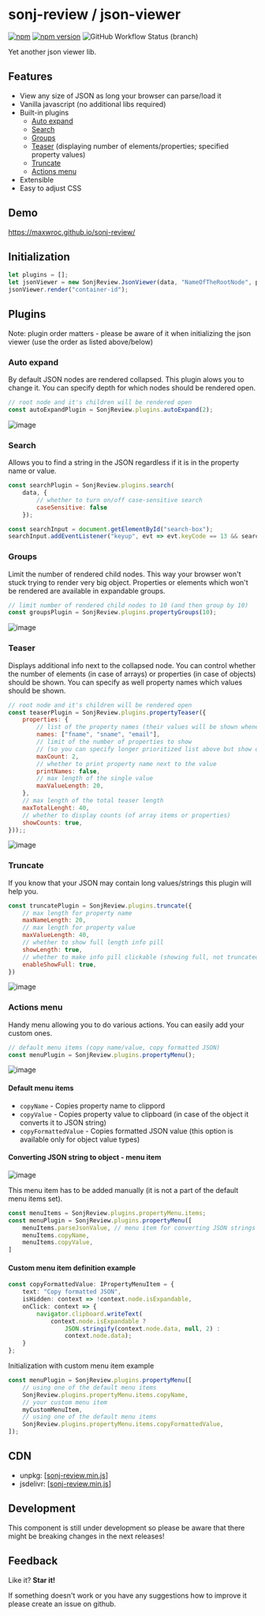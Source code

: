 # sonj-review / json-viewer
[![npm](https://img.shields.io/npm/dm/sonj-review?label=npm%20downloads)](https://www.npmjs.com/package/sonj-review)
[![npm version](https://img.shields.io/npm/v/sonj-review?color=blue)](https://www.npmjs.com/package/sonj-review)
![GitHub Workflow Status (branch)](https://img.shields.io/github/workflow/status/maxwroc/sonj-review/Pull%20Request%20Testing/master?label=tests)

Yet another json viewer lib. 

## Features

* View any size of JSON as long your browser can parse/load it
* Vanilla javascript (no additional libs required)
* Built-in plugins
  * [Auto expand](#auto-expand)
  * [Search](#search)
  * [Groups](#groups)
  * [Teaser](#teaser) (displaying number of elements/properties; specified property values)
  * [Truncate](#truncate)
  * [Actions menu](#actions-menu)
* Extensible
* Easy to adjust CSS

## Demo 

https://maxwroc.github.io/sonj-review/

## Initialization

```js
let plugins = [];
let jsonViewer = new SonjReview.JsonViewer(data, "NameOfTheRootNode", plugins);
jsonViewer.render("container-id");
```

## Plugins

Note: plugin order matters - please be aware of it when initializing the json viewer (use the order as listed above/below)

### Auto expand

By default JSON nodes are rendered collapsed. This plugin alows you to change it. You can specify depth for which nodes should be rendered open.

```js
// root node and it's children will be rendered open
const autoExpandPlugin = SonjReview.plugins.autoExpand(2);
```
![image](https://user-images.githubusercontent.com/8268674/124646232-4b986b80-de8c-11eb-822a-8bf9b038ebe6.png)

### Search 

Allows you to find a string in the JSON regardless if it is in the property name or value.

```js
const searchPlugin = SonjReview.plugins.search(
    data, {
        // whether to turn on/off case-sensitive search
        caseSensitive: false
    });

const searchInput = document.getElementById("search-box");
searchInput.addEventListener("keyup", evt => evt.keyCode == 13 && searchPlugin.query(searchInput.value));
```

### Groups

Limit the number of rendered child nodes. This way your browser won't stuck trying to render very big object. Properties or elements which won't be rendered are available in expandable groups.

```js
// limit number of rendered child nodes to 10 (and then group by 10)
const groupsPlugin = SonjReview.plugins.propertyGroups(10);
```

![image](https://user-images.githubusercontent.com/8268674/124648967-cd3dc880-de8f-11eb-9e76-4bc1478c5369.png)


### Teaser

Displays additional info next to the collapsed node. You can control whether the number of elements (in case of arrays) or properties (in case of objects) should be shown. You can specify as well property names which values should be shown.

```js
// root node and it's children will be rendered open
const teaserPlugin = SonjReview.plugins.propertyTeaser({ 
    properties: { 
        // list of the property names (their values will be shown whenever they exist)
        names: ["fname", "sname", "email"], 
        // limit of the number of properties to show 
        // (so you can specify longer prioritized list above but show only few of them found)
        maxCount: 2,
        // whether to print property name next to the value
        printNames: false,
        // max length of the single value
        maxValueLength: 20,
    },
    // max length of the total teaser length
    maxTotalLenght: 40,
    // whether to display counts (of array items or properties)
    showCounts: true,
}));;
```

![image](https://user-images.githubusercontent.com/8268674/124646420-869a9f00-de8c-11eb-9895-c60a9b0b1551.png)

### Truncate

If you know that your JSON may contain long values/strings this plugin will help you.

```js
const truncatePlugin = SonjReview.plugins.truncate({ 
    // max length for property name
    maxNameLength: 20,
    // max length for property value
    maxValueLength: 40,
    // whether to show full length info pill
    showLength: true, 
    // whether to make info pill clickable (showing full, not truncated value)
    enableShowFull: true,
})
```

![image](https://user-images.githubusercontent.com/8268674/124651325-ae8d0100-de92-11eb-9e0c-f4c2402cbdac.png)


### Actions menu

Handy menu allowing you to do various actions. You can easily add your custom ones.

```js
// default menu items (copy name/value, copy formatted JSON)
const menuPlugin = SonjReview.plugins.propertyMenu();
```

![image](https://user-images.githubusercontent.com/8268674/124652129-a4b7cd80-de93-11eb-83a6-c4ae483ceb35.png)


#### Default menu items
* `copyName` - Copies property name to clippord
* `copyValue` - Copies property value to clipboard (in case of the object it converts it to JSON string)
* `copyFormattedValue` - Copies formatted JSON value (this option is available only for object value types) 

#### Converting JSON string to object - menu item

![image](https://user-images.githubusercontent.com/8268674/138968966-0dcdd245-caf1-4caa-943a-b5dda35b4f42.gif)

This menu item has to be added manually (it is not a part of the default menu items set).

```typescript
const menuItems = SonjReview.plugins.propertyMenu.items;
const menuPlugin = SonjReview.plugins.propertyMenu([
    menuItems.parseJsonValue, // menu item for converting JSON strings
    menuItems.copyName,
    menuItems.copyValue,
]
```

#### Custom menu item definition example

```typescript
const copyFormattedValue: IPropertyMenuItem = {
    text: "Copy formatted JSON",
    isHidden: context => !context.node.isExpandable,
    onClick: context => {
        navigator.clipboard.writeText(
            context.node.isExpandable ? 
                JSON.stringify(context.node.data, null, 2) : 
                context.node.data);
    }
};
```
Initialization with custom menu item example

```js
const menuPlugin = SonjReview.plugins.propertyMenu([
    // using one of the default menu items
    SonjReview.plugins.propertyMenu.items.copyName,
    // your custom menu item
    myCustomMenuItem,
    // using one of the default menu items
    SonjReview.plugins.propertyMenu.items.copyFormattedValue,
]);
```

## CDN

* unpkg: [[sonj-review.min.js](https://unpkg.com/sonj-review/dist/sonj-review.min.js)]
* jsdelivr: [[sonj-review.min.js](https://cdn.jsdelivr.net/npm/sonj-review/dist/sonj-review.min.js)]

## Development

This component is still under development so please be aware that there might be breaking changes in the next releases!

## Feedback

Like it? **Star it!**

If something doesn't work or you have any suggestions how to improve it please create an issue on github.
